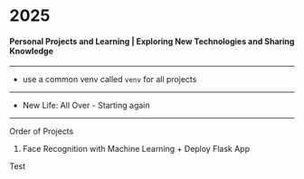 # 2025
#### Personal Projects and Learning | Exploring New Technologies and Sharing Knowledge

---

- use a common venv called `venv` for all projects

--- 

- New Life: All Over - Starting again

---
Order of Projects

1. Face Recognition with Machine Learning + Deploy Flask App


Test
